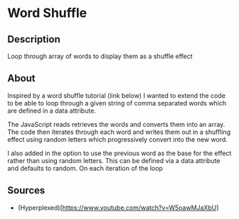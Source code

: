 # Word Shuffle

## Description

Loop through array of words to display them as a shuffle effect

## About

Inspired by a word shuffle tutorial (link below) I wanted to extend the code to be able to loop through a given string of comma separated words which are defined in a data attribute.

The JavaScript reads retrieves the words and converts them into an array. The code then iterates through each word and writes them out in a shuffling effect using random letters which progressively convert into the new word.

I also added in the option to use the previous word as the base for the effect rather than using random letters. This can be defined via a data attribute and defaults to random.
On each iteration of the loop

## Sources

- (Hyperplexed)[https://www.youtube.com/watch?v=W5oawMJaXbU]
